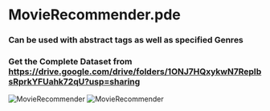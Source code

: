 # MovieRecommender.pde
### Can be used with abstract tags as well as specified Genres
### Get the Complete Dataset from https://drive.google.com/drive/folders/1ONJ7HQxykwN7RepIbsRprkYFUahk72qU?usp=sharing
![MovieRecommender](https://user-images.githubusercontent.com/24845911/59524241-c9c3f700-8eec-11e9-9e2d-9317561bd5cb.gif)
![MovieRecommender](https://user-images.githubusercontent.com/24845911/59525396-a3ec2180-8eef-11e9-8afd-64ed3e6a45f1.gif)


